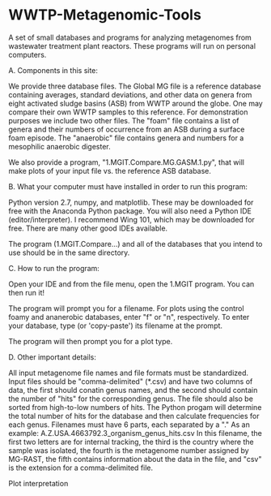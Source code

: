 # WWTP-Metagenomic-Tools

A set of small databases and programs for analyzing metagenomes from wastewater treatment plant reactors. These programs will run on personal computers.  

A.  Components in this site:

We provide three database files.  The Global MG file is a reference database containing averages, standard deviations, and other data on genera from eight activated sludge basins (ASB) from WWTP around the globe.  One may compare their own WWTP samples to this reference.  For demonstration purposes we include two other files.  The "foam" file contains a list of genera and their numbers of occurrence from an ASB during a surface foam episode.  The "anaerobic" file contains genera and numbers for a mesophilic anaerobic digester. 

We also provide a program, "1.MGIT.Compare.MG.GASM.1.py", that will make plots of your input file vs. the reference ASB database.  

B.  What your computer must have installed in order to run this program:

Python version 2.7, numpy, and matplotlib. These may be downloaded for free with the Anaconda Python package.  You will also need a Python IDE (editor/interpreter).  I recommend Wing 101, which may be downloaded for free.  There are many other good IDEs available. 

The program (1.MGIT.Compare...) and all of the databases that you intend to use should be in the same directory.  

C.  How to run the program:

Open your IDE and from the file menu, open the 1.MGIT program.  You can then run it!  

The program will prompt you for a filename.  For plots using the control foamy and ananerobic databases, enter "f" or "n", respectively.  To enter your database, type (or 'copy-paste') its filename at the prompt. 

The program will then prompt you for a plot type.  

D. Other important details:

All input metagenome file names and file formats must be standardized.  Input files should be "comma-delimited" (*.csv) and have two columns of data, the first should conatin genus names, and the second should contain the number of "hits" for the corresponding genus.  The file should also be sorted from high-to-low numbers of hits.  The Python progam will determine the total number of hits for the database and then calculate frequencies for each genus.  Filenames must have 6 parts, each separated by a "."  As an example:  A.Z.USA.4663792.3_organism_genus_hits.csv   In this filename, the first two letters are for internal tracking, the third is the country where the sample was isolated, the fourth is the metagenome number assigned by MG-RAST, the fifth contains information about the data in the file, and "csv" is the extension for a comma-delimited file.

Plot interpretation
